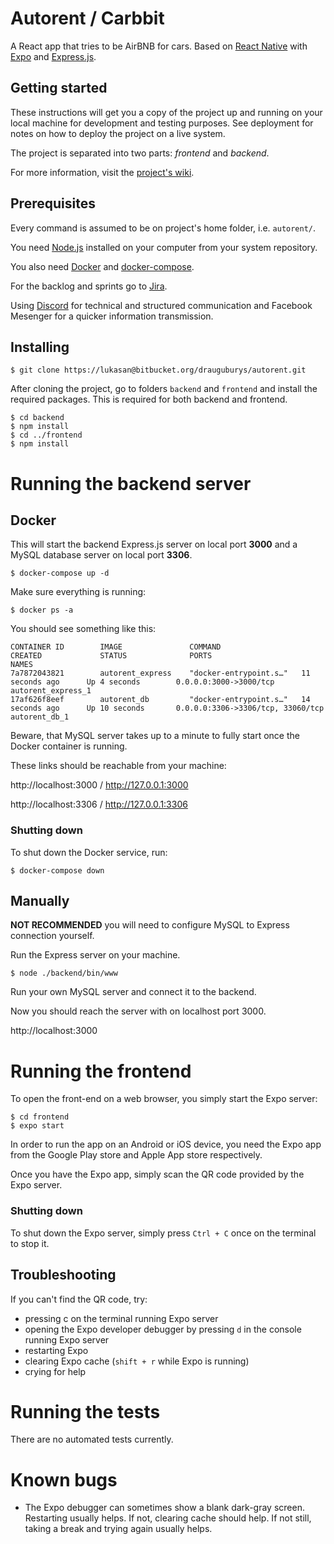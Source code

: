 # Autorent / Carbbit #
A React app that tries to be AirBNB for cars. Based on [React Native](https://reactnative.dev) with [Expo](https://expo.io/) and [Express.js](https://expressjs.com/).

## Getting started

These instructions will get you a copy of the project up and running on your local machine for development and testing purposes. See deployment for notes on how to deploy the project on a live system.

The project is separated into two parts: *frontend* and *backend*.

For more information, visit the [project's wiki](https://bitbucket.org/drauguburys/autorent/wiki/Home).

## Prerequisites
Every command is assumed to be on project's home folder, i.e. ```autorent/```.

You need [Node.js](https://nodejs.org) installed on your computer from your system repository.

You also need [Docker](https://www.docker.com/products/docker-desktop) and [docker-compose](https://docs.docker.com/compose/install/).

For the backlog and sprints go to [Jira](https://lukasa.atlassian.net/secure/RapidBoard.jspa?projectKey=AR&rapidView=1&view=planning.nodetail&atlOrigin=eyJpIjoiZmYxMjVmOTcwY2QyNDRjZjgzNDkxNmFjNDhlYWE1ZDQiLCJwIjoiaiJ9).

Using [Discord](https://discord.gg/7b9Jzqm) for technical and structured communication and Facebook Mesenger for a quicker information transmission.


## Installing

```
$ git clone https://lukasan@bitbucket.org/drauguburys/autorent.git
```

After cloning the project, go to folders ```backend``` and ```frontend``` and install the required packages. This is required for both backend and frontend.

``` 
$ cd backend
$ npm install
$ cd ../frontend
$ npm install
```

# Running the backend server
## Docker
This will start the backend Express.js server on local port **3000** and a MySQL database server on local port **3306**.
``` 
$ docker-compose up -d
```
Make sure everything is running:
```
$ docker ps -a
```
You should see something like this:
```
CONTAINER ID        IMAGE               COMMAND                  CREATED             STATUS              PORTS                               NAMES
7a7872043821        autorent_express    "docker-entrypoint.s…"   11 seconds ago      Up 4 seconds        0.0.0.0:3000->3000/tcp              autorent_express_1
17af626f8eef        autorent_db         "docker-entrypoint.s…"   14 seconds ago      Up 10 seconds       0.0.0.0:3306->3306/tcp, 33060/tcp   autorent_db_1
```
Beware, that MySQL server takes up to a minute to fully start once the Docker container is running.

These links should be reachable from your machine:

http://localhost:3000 / http://127.0.0.1:3000

http://localhost:3306 / http://127.0.0.1:3306

### Shutting down
To shut down the Docker service, run:
```
$ docker-compose down
```
## Manually
**NOT RECOMMENDED** you will need to configure MySQL to Express connection yourself.

Run the Express server on your machine.
```
$ node ./backend/bin/www
```
Run your own MySQL server and connect it to the backend.

Now you should reach the server with on localhost port 3000. 

http://localhost:3000

# Running the frontend
To open the front-end on a web browser, you simply start the Expo server:
```
$ cd frontend
$ expo start
```
In order to run the app on an Android or iOS device, you need the Expo app from the Google Play store and Apple App store respectively.

Once you have the Expo app, simply scan the QR code provided by the Expo server.

### Shutting down
To shut down the Expo server, simply press ```Ctrl + C``` once on the terminal to stop it.

## Troubleshooting
If you can't find the QR code, try:
* pressing c on the terminal running Expo  server
* opening the Expo developer debugger by pressing ```d``` in the console running Expo server
* restarting Expo
* clearing Expo cache (```shift + r``` while Expo is running)
* crying for help

# Running the tests

There are no automated tests currently.

# Known bugs
* The Expo debugger can sometimes show a blank dark-gray screen. Restarting usually helps. If not, clearing cache should help. If not still, taking a break and trying again usually helps.